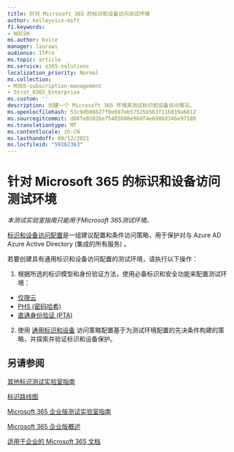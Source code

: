 ```yaml
---
title: 针对 Microsoft 365 的标识和设备访问测试环境
author: kelleyvice-msft
f1.keywords:
- NOCSH
ms.author: kvice
manager: laurawi
audience: ITPro
ms.topic: article
ms.service: o365-solutions
localization_priority: Normal
ms.collection:
- M365-subscription-management
- Strat_O365_Enterprise
ms.custom: ''
description: 创建一个 Microsoft 365 环境来测试标识和设备访问情况。
ms.openlocfilehash: 53c9db06b27f0e697eb57525b563f11b819a6812
ms.sourcegitcommit: d08fe0282be75483608e96df4e6986d346e97180
ms.translationtype: MT
ms.contentlocale: zh-CN
ms.lasthandoff: 09/12/2021
ms.locfileid: "59162363"
---
```

# <a name="identity-and-device-access-for-your-microsoft-365-test-environment"></a>针对 Microsoft 365 的标识和设备访问测试环境

*本测试实验室指南只能用于Microsoft 365测试环境。*

[标识和设备访问配置](../security/office-365-security/microsoft-365-policies-configurations.md)是一组建议配置和条件访问策略，用于保护对与 Azure AD Azure Active Directory (集成的所有服务) 。

若要创建具有通用标识和设备访问配置的测试环境，请执行以下操作：

1. 根据所选的标识模型和身份验证方法，使用必备标识和安全功能来配置测试环境：

  - [仅限云](cloud-only-prereqs-m365-test-environment.md)
  - [PHS (密码哈希) ](phs-prereqs-m365-test-environment.md)
  - [直通身份验证 (PTA)](pta-prereqs-m365-test-environment.md)

2. 使用 [通用标识和设备](../security/office-365-security/identity-access-policies.md) 访问策略配置基于为测试环境配置的先决条件构建的策略，并探索并验证标识和设备保护。

## <a name="see-also"></a>另请参阅

[其他标识测试实验室指南](m365-enterprise-test-lab-guides.md#identity)

[标识路线图](identity-roadmap-microsoft-365.md)

[Microsoft 365 企业版测试实验室指南](m365-enterprise-test-lab-guides.md)

[Microsoft 365 企业版概述](microsoft-365-overview.md)

[适用于企业的 Microsoft 365 文档](/microsoft-365-enterprise/)
